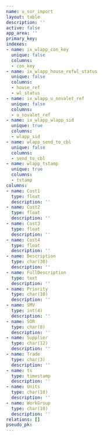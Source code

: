 ```yaml
---
name: u_sor_import
layout: table
description: ''
active: false
app_area: ''
primary_key: 
indexes:
- name: ix_wlapp_con_key
  unique: false
  columns:
  - con_key
- name: ix_wlapp_house_refwl_status
  unique: false
  columns:
  - house_ref
  - wl_status
- name: ix_wlapp_u_novalet_ref
  unique: false
  columns:
  - u_novalet_ref
- name: ix_wlapp_wlapp_sid
  unique: true
  columns:
  - wlapp_sid
- name: wlapp_send_to_cbl
  unique: false
  columns:
  - send_to_cbl
- name: wlapp_tstamp
  unique: true
  columns:
  - tstamp
columns:
- name: Cost1
  type: float
  description: ''
- name: Cost2
  type: float
  description: ''
- name: Cost3
  type: float
  description: ''
- name: Cost4
  type: float
  description: ''
- name: Description
  type: char(30)
  description: ''
- name: FullDescription
  type: text
  description: ''
- name: Priority
  type: char(10)
  description: ''
- name: SMV
  type: int(4)
  description: ''
- name: SOR
  type: char(8)
  description: ''
- name: Supplier
  type: char(12)
  description: ''
- name: Trade
  type: char(3)
  description: ''
- name: ts
  type: timestamp
  description: ''
- name: Units
  type: char(10)
  description: ''
- name: WorkGroup
  type: char(10)
  description: ''
relations: []
pseudo_pk: 
---
```


